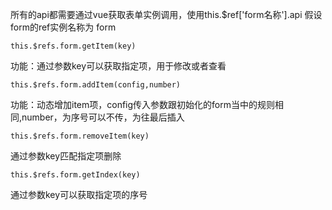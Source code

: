 所有的api都需要通过vue获取表单实例调用，使用this.$ref['form名称'].api
假设form的ref实例名称为 form
```
this.$refs.form.getItem(key)
```
功能：通过参数key可以获取指定项，用于修改或者查看
```
this.$refs.form.addItem(config,number)
```
功能：动态增加item项，config传入参数跟初始化的form当中的规则相同,number，为序号可以不传，为往最后插入
```
this.$refs.form.removeItem(key)
```
通过参数key匹配指定项删除
```
this.$refs.form.getIndex(key)
```
通过参数key可以获取指定项的序号
